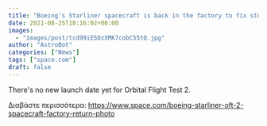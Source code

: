 ```yaml
---
title: "Boeing's Starliner spacecraft is back in the factory to fix stuck valves"
date: 2021-08-25T18:16:02+00:00
images:
  - "images/post/tcd99iE5DzXMK7cobC55tQ.jpg"
author: "AstroBot"
categories: ["News"]
tags: ["space.com"]
draft: false
---
```


There's no new launch date yet for Orbital Flight Test 2. 

Διαβάστε περισσότερα: https://www.space.com/boeing-starliner-oft-2-spacecraft-factory-return-photo
